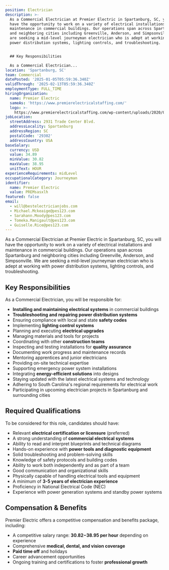 ```yaml
---
position: Electrician
description: >-
  As a Commercial Electrician at Premier Electric in Spartanburg, SC, you will
  have the opportunity to work on a variety of electrical installations and
  maintenance in commercial buildings. Our operations span across Spartanburg
  and neighboring cities including Greenville, Anderson, and Simpsonville. We
  are seeking a mid-level journeyman electrician who is adept at working with
  power distribution systems, lighting controls, and troubleshooting. 


  ## Key Responsibilities

  As a Commercial Electrician...
location: 'Spartanburg, SC'
team: Commercial
datePosted: '2025-01-05T05:59:36.340Z'
validThrough: '2025-02-13T05:59:36.340Z'
employmentType: FULL_TIME
hiringOrganization:
  name: Premier Electric
  sameAs: 'https://www.premierelectricalstaffing.com/'
  logo: >-
    https://www.premierelectricalstaffing.com/wp-content/uploads/2020/05/Premier-Electrical-Staffing-logo.png
jobLocation:
  streetAddress: 2931 Trade Center Blvd.
  addressLocality: Spartanburg
  addressRegion: SC
  postalCode: '29302'
  addressCountry: USA
baseSalary:
  currency: USD
  value: 34.89
  minValue: 30.82
  maxValue: 38.95
  unitText: HOUR
experienceRequirements: midLevel
occupationalCategory: Journeyman
identifier:
  name: Premier Electric
  value: PREMsasxlh
featured: false
email:
  - will@bestelectricianjobs.com
  - Michael.Mckeaige@pes123.com
  - Sarahann.Moody@pes123.com
  - Tomeka.Manigault@pes123.com
  - Guiselle.Rice@pes123.com
---
```




As a Commercial Electrician at Premier Electric in Spartanburg, SC, you will have the opportunity to work on a variety of electrical installations and maintenance in commercial buildings. Our operations span across Spartanburg and neighboring cities including Greenville, Anderson, and Simpsonville. We are seeking a mid-level journeyman electrician who is adept at working with power distribution systems, lighting controls, and troubleshooting. 

## Key Responsibilities
As a Commercial Electrician, you will be responsible for:

- **Installing and maintaining electrical systems** in commercial buildings
- **Troubleshooting and repairing power distribution systems**
- Ensuring compliance with local and state **safety codes**
- Implementing **lighting control systems**
- Planning and executing **electrical upgrades**
- Managing materials and tools for projects
- Coordinating with other **construction teams**
- Inspecting and testing installations for **quality assurance**
- Documenting work progress and maintenance records
- Mentoring apprentices and junior electricians
- Providing on-site technical expertise
- Supporting emergency power system installations
- Integrating **energy-efficient solutions** into designs
- Staying updated with the latest electrical systems and technology
- Adhering to South Carolina's regional requirements for electrical work
- Participating in upcoming electrician projects in Spartanburg and surrounding cities

## Required Qualifications
To be considered for this role, candidates should have:

- Relevant **electrical certification or licensure** (preferred)
- A strong understanding of **commercial electrical systems**
- Ability to read and interpret blueprints and technical diagrams
- Hands-on experience with **power tools and diagnostic equipment**
- Solid troubleshooting and problem-solving skills
- Knowledge of safety protocols and building codes
- Ability to work both independently and as part of a team
- Good communication and organizational skills
- Physically capable of handling electrical tools and equipment
- A minimum of **3-5 years of electrician experience**
- Proficiency in National Electrical Code (NEC)
- Experience with power generation systems and standby power systems

## Compensation & Benefits
Premier Electric offers a competitive compensation and benefits package, including:

- A competitive salary range: **$30.82-$38.95 per hour** depending on experience
- Comprehensive **medical, dental, and vision coverage**
- **Paid time off** and holidays
- Career advancement opportunities
- Ongoing training and certifications to foster **professional growth**
